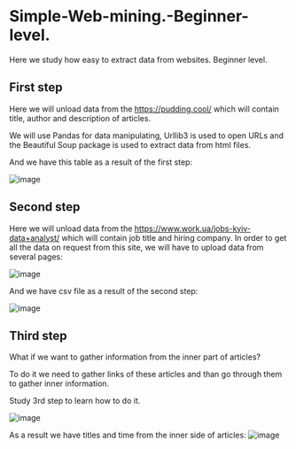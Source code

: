 # Simple-Web-mining.-Beginner-level.
Here we study how easy to extract data from websites. Beginner level.
## First step
Here we will unload data from the https://pudding.cool/ which will contain title, author and description of articles.

We will use Pandas for data manipulating, Urllib3 is used to open URLs and the Beautiful Soup package is used to extract data from html files.

And we have this table as a result of the first step:

![image](https://user-images.githubusercontent.com/28656085/109817387-8e2a0d00-7c3a-11eb-9de1-bfa6f43321cd.png)

## Second step
Here we will unload data from the https://www.work.ua/jobs-kyiv-data+analyst/ which will contain job title and hiring company.
In order to get all the data on request from this site, we will have to upload data from several pages:

![image](https://user-images.githubusercontent.com/28656085/109988509-437ac480-7d10-11eb-8174-49bab1b2723c.png)

And we have csv file as a result of the second step:

![image](https://user-images.githubusercontent.com/28656085/109988630-660cdd80-7d10-11eb-9222-38f98811e815.png)

## Third step
What if we want to gather information from the inner part of articles? 

To do it we need to gather links of these articles and than go through them to gather inner information.

Study 3rd step to learn how to do it.

![image](https://user-images.githubusercontent.com/28656085/110164002-75b42100-7df9-11eb-9b21-e1c13c32b91d.png)

As a result we have titles and time from the inner side of articles:
![image](https://user-images.githubusercontent.com/28656085/110164420-0854c000-7dfa-11eb-9b60-817ef1c4239d.png)
